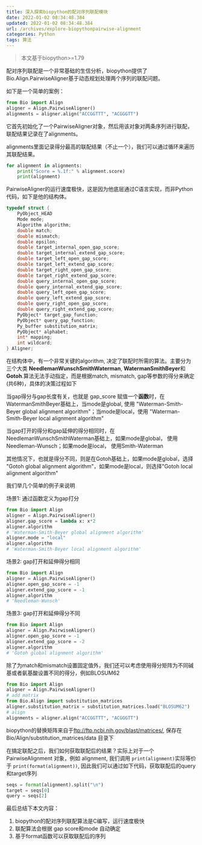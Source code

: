 ```yaml
---
title: 深入探索biopython的配对序列联配模块
date: 2022-01-02 08:34:48.384
updated: 2022-01-02 08:34:48.384
url: /archives/explore-biopythonpairwise-alignment
categories: Python
tags: 算法
---
```



> 本文基于biopython>=1.79

配对序列联配是一个非常基础的生信分析，biopython提供了Bio.Align.PairwiseAligner基于动态规划处理两个序列的联配问题。

如下是一个简单的案例：

```python
from Bio import Align
aligner = Align.PairwiseAligner()
alignments = aligner.align("ACCGGTTT", "ACGGGTT")
```

它首先初始化了一个PairwiseAligner对象，然后用该对象对两条序列进行联配，联配结果记录在了alignments。

alignments里面记录得分最高的联配结果（不止一个），我们可以通过循环来遍历其联配结果。

```python
for alignment in alignments:
    print("Score = %.1f:" % alignment.score)
    print(alignment)
```

PairwiseAligner的运行速度极快，这是因为他底层通过C语言实现，而非Python代码，如下是他的结构体。

```c
typedef struct {
    PyObject_HEAD
    Mode mode;
    Algorithm algorithm;
    double match;
    double mismatch;
    double epsilon;
    double target_internal_open_gap_score;
    double target_internal_extend_gap_score;
    double target_left_open_gap_score;
    double target_left_extend_gap_score;
    double target_right_open_gap_score;
    double target_right_extend_gap_score;
    double query_internal_open_gap_score;
    double query_internal_extend_gap_score;
    double query_left_open_gap_score;
    double query_left_extend_gap_score;
    double query_right_open_gap_score;
    double query_right_extend_gap_score;
    PyObject* target_gap_function;
    PyObject* query_gap_function;
    Py_buffer substitution_matrix;
    PyObject* alphabet;
    int* mapping;
    int wildcard;
} Aligner;
```

在结构体中，有一个非常关键的algorithm, 决定了联配时所需的算法。主要分为三个大类 **NeedlemanWunschSmithWaterman**, **WatermanSmithBeyer**和**Gotoh**.算法无法手动指定，而是根据match, mismatch, gap等参数的得分来确定(共6种)，具体的决策过程如下

当gap得分与gap长度有关，也就是 gap_score 赋值一个**函数**时，在WatermanSmithBeyer基础上，当mode是global, 使用 "Waterman-Smith-Beyer global alignment algorithm"；当mode是local，使用 "Waterman-Smith-Beyer local alignment algorithm"

当gap打开的得分和gap延伸的得分相同时，在NeedlemanWunschSmithWaterman基础上，如果mode是global， 使用Needleman-Wunsch；如果mode是local， 使用Smith-Waterman

其他情况下，也就是得分不同，则是在Gotoh基础上，如果mode是global，选择 "Gotoh global alignment algorithm"，如果mode是local，则选择"Gotoh local alignment algorithm"


我们举几个简单的例子来说明

场景1: 通过函数定义为gap打分

```python
from Bio import Align
aligner = Align.PairwiseAligner()
aligner.gap_score = lambda x: x*2
aligner.algorithm
# 'Waterman-Smith-Beyer global alignment algorithm'
aligner.mode = "local"
aligner.algorithm
# 'Waterman-Smith-Beyer local alignment algorithm'
```

场景2: gap打开和延伸得分相同

```python
from Bio import Align
aligner = Align.PairwiseAligner()
aligner.open_gap_score = -1
aligner.extend_gap_score = -1
aligner.algorithm
# 'Needleman-Wunsch'
```

场景3: gap打开和延伸得分不同

```python
from Bio import Align
aligner = Align.PairwiseAligner()
aligner.open_gap_score = -1
aligner.extend_gap_score = -2
aligner.algorithm
# 'Gotoh global alignment algorithm'
```


除了为match和mismatch设置固定值外，我们还可以考虑使用得分矩阵为不同碱基或者氨基酸设置不同的得分，例如BLOSUM62

```python
from Bio import Align
aligner = Align.PairwiseAligner()
# add matrix 
from Bio.Align import substitution_matrices
aligner.substitution_matrix = substitution_matrices.load("BLOSUM62")
# align
alignments = aligner.align("ACCGGTTT", "ACGGGTT")
```

biopython的替换矩阵来自于<ftp://ftp.ncbi.nih.gov/blast/matrices/>, 保存在Bio/Align/substitution_matrices/data 目录下


在搞定联配之后，我们如何获取联配后的结果？实际上对于一个 PairwiseAlignment 对象，例如 alignment, 我们调用 `print(alignment)`实际等价于 `print(format(alignment))`, 因此我们可以通过如下代码，获取联配后的query和target序列

```python
seqs = format(alignment).split("\n")
target = seqs[0]
query = seqs[2]
```

最后总结下本文内容：

1. biopython的配对序列联配算法是C编写，运行速度极快
2. 联配算法会根据 gap score和mode 自动确定
3. 基于format函数可以获取联配后的序列
